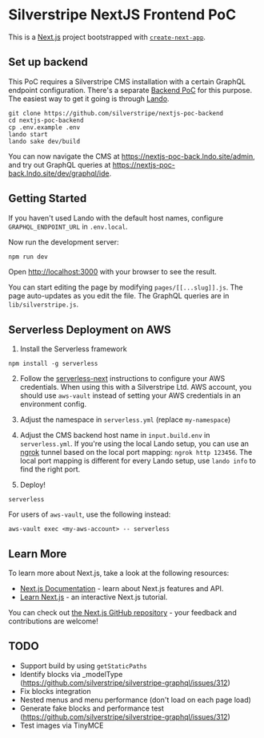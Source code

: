 # Silverstripe NextJS Frontend PoC

This is a [Next.js](https://nextjs.org/) project bootstrapped with [`create-next-app`](https://github.com/vercel/next.js/tree/canary/packages/create-next-app).

## Set up backend

This PoC requires a Silverstripe CMS installation with a certain GraphQL endpoint configuration.
There's a separate [Backend PoC](https://github.com/silverstripe/nextjs-poc-backend) for this purpose.
The easiest way to get it going is through [Lando](https://lando.dev).

```
git clone https://github.com/silverstripe/nextjs-poc-backend
cd nextjs-poc-backend
cp .env.example .env
lando start
lando sake dev/build
````

You can now navigate the CMS at https://nextjs-poc-back.lndo.site/admin,
and try out GraphQL queries at https://nextjs-poc-back.lndo.site/dev/graphql/ide.

## Getting Started

If you haven't used Lando with the default host names,
configure `GRAPHQL_ENDPOINT_URL` in `.env.local`.

Now run the development server:

```bash
npm run dev
```

Open [http://localhost:3000](http://localhost:3000) with your browser to see the result.

You can start editing the page by modifying `pages/[[...slug]].js`. The page auto-updates as you edit the file.
The GraphQL queries are in `lib/silverstripe.js`.

## Serverless Deployment on AWS

1. Install the Serverless framework

```
npm install -g serverless
```

2. Follow the [serverless-next](https://github.com/serverless-nextjs/serverless-next.js) instructions to configure your AWS credentials.
   When using this with a Silverstripe Ltd. AWS account, you should use `aws-vault` instead of setting
   your AWS credentials in an environment config.

3. Adjust the namespace in `serverless.yml` (replace `my-namespace`)

4. Adjust the CMS backend host name in `input.build.env` in `serverless.yml`.
   If you're using the local Lando setup, you can use an [ngrok](https://ngrok.com) tunnel based on the local port mapping:
   `ngrok http 123456`. The local port mapping is different for every Lando setup, use `lando info` to find the right port.


5. Deploy!

```
serverless
```

For users of `aws-vault`, use the following instead:

```
aws-vault exec <my-aws-account> -- serverless
```

## Learn More

To learn more about Next.js, take a look at the following resources:

- [Next.js Documentation](https://nextjs.org/docs) - learn about Next.js features and API.
- [Learn Next.js](https://nextjs.org/learn) - an interactive Next.js tutorial.

You can check out [the Next.js GitHub repository](https://github.com/vercel/next.js/) - your feedback and contributions are welcome!

## TODO

 * Support build by using `getStaticPaths`
 * Identify blocks via _modelType (https://github.com/silverstripe/silverstripe-graphql/issues/312)
 * Fix blocks integration
 * Nested menus and menu performance (don't load on each page load)
 * Generate fake blocks and performance test (https://github.com/silverstripe/silverstripe-graphql/issues/312)
 * Test images via TinyMCE
